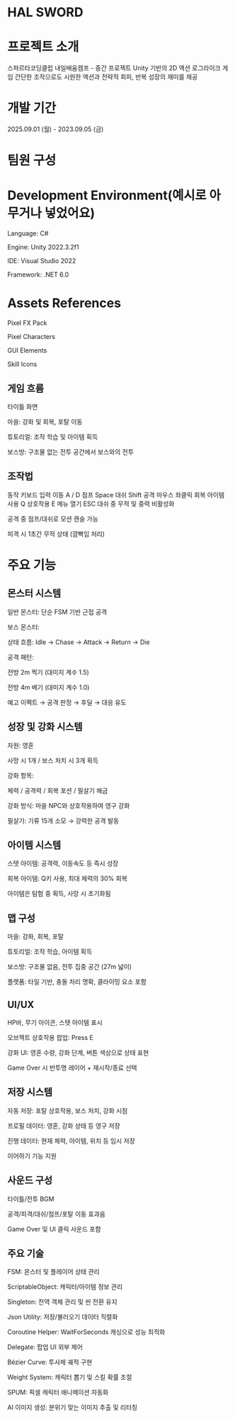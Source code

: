 # HAL SWORD

# 프로젝트 소개
스파르타코딩클럽 내일배움캠프 - 중간 프로젝트 Unity 기반의 2D 액션 로그라이크 게임 간단한 조작으로도 시원한 액션과 전략적 회피, 반복 성장의 재미를 제공

# 개발 기간
2025.09.01 (월) - 2023.09.05 (금)

# 팀원 구성


# Development Environment(예시로 아무거나 넣었어요)
Language: C#

Engine: Unity 2022.3.2f1

IDE: Visual Studio 2022

Framework: .NET 6.0

# Assets References
Pixel FX Pack

Pixel Characters

GUI Elements

Skill Icons


## 게임 흐름
타이틀 화면

마을: 강화 및 회복, 포탈 이동

튜토리얼: 조작 학습 및 아이템 획득

보스방: 구조물 없는 전투 공간에서 보스와의 전투
## 조작법
동작	키보드 입력
이동	A / D
점프	Space
대쉬	Shift
공격	마우스 좌클릭
회복 아이템 사용	Q
상호작용	E
메뉴 열기	ESC
대쉬 중 무적 및 중력 비활성화

공격 중 점프/대쉬로 모션 캔슬 가능

피격 시 1초간 무적 상태 (깜빡임 처리)

# 주요 기능

## 몬스터 시스템
일반 몬스터: 단순 FSM 기반 근접 공격

보스 몬스터:

상태 흐름: Idle → Chase → Attack → Return → Die

공격 패턴:

전방 2m 찍기 (대미지 계수 1.5)

전방 4m 베기 (대미지 계수 1.0)

예고 이펙트 → 공격 판정 → 후딜 → 대응 유도

## 성장 및 강화 시스템
자원: 영혼

사망 시 1개 / 보스 처치 시 3개 획득

강화 항목:

체력 / 공격력 / 회복 포션 / 필살기 해금

강화 방식: 마을 NPC와 상호작용하여 영구 강화

필살기: 기류 15개 소모 → 강력한 공격 발동

## 아이템 시스템
스탯 아이템: 공격력, 이동속도 등 즉시 성장

회복 아이템: Q키 사용, 최대 체력의 30% 회복

아이템은 탐험 중 획득, 사망 시 초기화됨

## 맵 구성
마을: 강화, 회복, 포탈

튜토리얼: 조작 학습, 아이템 획득

보스방: 구조물 없음, 전투 집중 공간 (27m 넓이)

플랫폼: 타일 기반, 충돌 처리 명확, 클라이밍 요소 포함

## UI/UX
HP바, 무기 아이콘, 스탯 아이템 표시

오브젝트 상호작용 팝업: Press E

강화 UI: 영혼 수량, 강화 단계, 버튼 색상으로 상태 표현

Game Over 시 반투명 레이어 + 재시작/종료 선택

## 저장 시스템
자동 저장: 포탈 상호작용, 보스 처치, 강화 시점

프로필 데이터: 영혼, 강화 상태 등 영구 저장

진행 데이터: 현재 체력, 아이템, 위치 등 임시 저장

이어하기 기능 지원

## 사운드 구성
타이틀/전투 BGM

공격/피격/대쉬/점프/포탈 이동 효과음

Game Over 및 UI 클릭 사운드 포함

## 주요 기술
FSM: 몬스터 및 플레이어 상태 관리

ScriptableObject: 캐릭터/아이템 정보 관리

Singleton: 전역 객체 관리 및 씬 전환 유지

Json Utility: 저장/불러오기 데이터 직렬화

Coroutine Helper: WaitForSeconds 캐싱으로 성능 최적화

Delegate: 팝업 UI 외부 제어

Bézier Curve: 투사체 궤적 구현

Weight System: 캐릭터 뽑기 및 스킬 확률 조절

SPUM: 픽셀 캐릭터 애니메이션 자동화

AI 이미지 생성: 분위기 맞는 이미지 추출 및 리터칭
